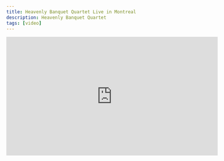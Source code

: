 ```yaml
---
title: Heavenly Banquet Quartet Live in Montreal
description: Heavenly Banquet Quartet
tags: [video]
---
```


<div class="embed-responsive embed-responsive-16by9"><iframe width="560" height="315" src="https://www.youtube.com/embed/V3n0Hn81gNg" frameborder="0" allowfullscreen></iframe></div>
